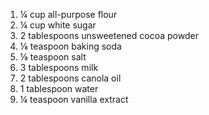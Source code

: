 1. ¼ cup all-purpose flour
2. ¼ cup white sugar
3. 2 tablespoons unsweetened cocoa powder
4. ⅛ teaspoon baking soda
5. ⅛ teaspoon salt
6. 3 tablespoons milk
7. 2 tablespoons canola oil
8. 1 tablespoon water
9. ¼ teaspoon vanilla extract